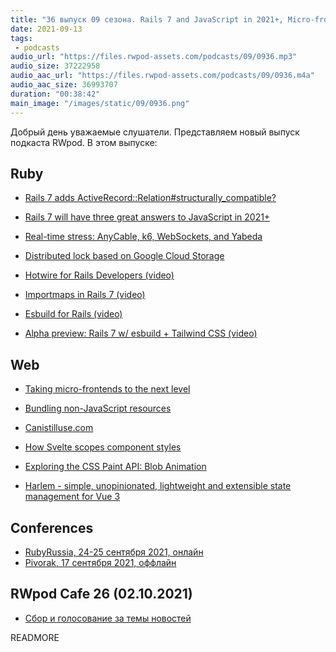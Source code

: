 ```yaml
---
title: "36 выпуск 09 сезона. Rails 7 and JavaScript in 2021+, Micro-frontends, Hotwire, Importmaps, Harlem и прочее"
date: 2021-09-13
tags:
 - podcasts
audio_url: "https://files.rwpod-assets.com/podcasts/09/0936.mp3"
audio_size: 37222958
audio_aac_url: "https://files.rwpod-assets.com/podcasts/09/0936.m4a"
audio_aac_size: 36993707
duration: "00:38:42"
main_image: "/images/static/09/0936.png"
---
```


Добрый день уважаемые слушатели. Представляем новый выпуск подкаста RWpod. В этом выпуске:

## Ruby

 - [Rails 7 adds ActiveRecord::Relation#structurally_compatible?](https://blog.saeloun.com/2021/09/07/rails-7-adds-active-record-relation-structurally-compatible)
 - [Rails 7 will have three great answers to JavaScript in 2021+](https://world.hey.com/dhh/rails-7-will-have-three-great-answers-to-javascript-in-2021-8d68191b)
 - [Real-time stress: AnyCable, k6, WebSockets, and Yabeda](https://evilmartians.com/chronicles/real-time-stress-anycable-k6-websockets-and-yabeda)


 - [Distributed lock based on Google Cloud Storage](https://github.com/FooBarWidget/distributed-lock-google-cloud-storage-ruby)
 - [Hotwire for Rails Developers (video)](https://pragmaticstudio.com/hotwire-rails)
 - [Importmaps in Rails 7 (video)](https://youtu.be/veWpot6zfUQ)
 - [Esbuild for Rails (video)](https://youtu.be/qht_vqnYeEM)
 - [Alpha preview: Rails 7 w/ esbuild + Tailwind CSS (video)](https://youtu.be/JsNtLiph87Y)

## Web

 - [Taking micro-frontends to the next level](https://indepth.dev/posts/1477/taking-micro-frontends-to-the-next-level)
 - [Bundling non-JavaScript resources](https://web.dev/bundling-non-js-resources/)
 - [Canistilluse.com](https://blog.jim-nielsen.com/2021/canistilluse.com/)


 - [How Svelte scopes component styles](https://geoffrich.net/posts/svelte-scoped-styles/)
 - [Exploring the CSS Paint API: Blob Animation](https://css-tricks.com/exploring-the-css-paint-api-blob-animation/)
 - [Harlem - simple, unopinionated, lightweight and extensible state management for Vue 3](https://harlemjs.com/)

## Conferences

 - [RubyRussia, 24-25 сентября 2021, онлайн](https://rubyrussia.club)
 - [Pivorak, 17 сентября 2021, оффлайн](https://pivorak.com/)

## RWpod Cafe 26 (02.10.2021)

 - [Сбор и голосование за темы новостей](https://github.com/rwpod/cafe-discussions/discussions/11)


READMORE
